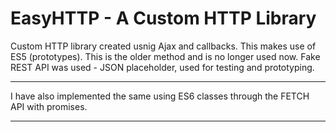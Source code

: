 # EasyHTTP - A Custom HTTP Library
Custom HTTP library created usnig Ajax and callbacks. This makes use of ES5 (prototypes). This is the older method and is no longer used now.
Fake REST API was used - JSON placeholder, used for testing and prototyping.
---- ----
I have also implemented the same using ES6 classes through the FETCH API with promises.
---- ----
